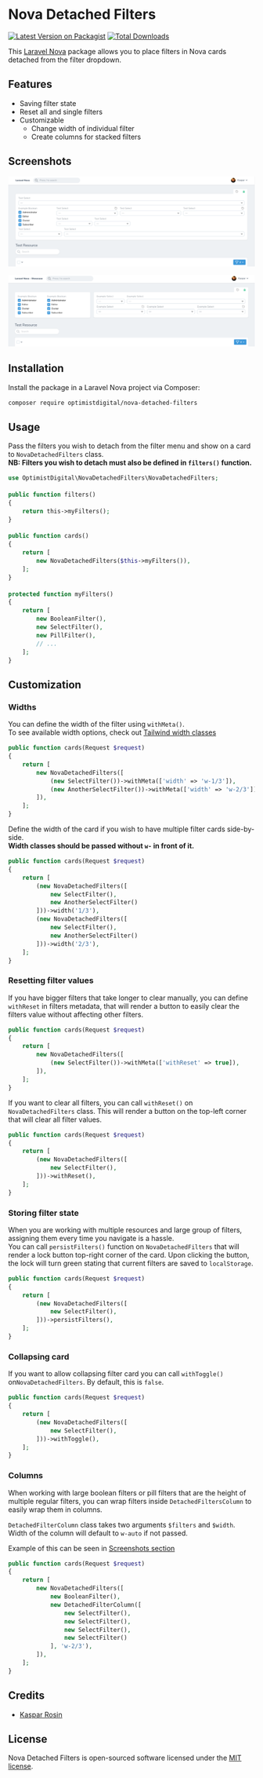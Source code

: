 # Nova Detached Filters

[![Latest Version on Packagist](https://img.shields.io/packagist/v/optimistdigital/nova-detached-filters.svg?style=flat-square)](https://packagist.org/packages/optimistdigital/nova-detached-filters)
[![Total Downloads](https://img.shields.io/packagist/dt/optimistdigital/nova-detached-filters.svg?style=flat-square)](https://packagist.org/packages/optimistdigital/nova-detached-filters)

This [Laravel Nova](https://nova.laravel.com/) package allows you to place filters in Nova cards detached from the filter dropdown.

## Features

- Saving filter state
- Reset all and single filters
- Customizable
  - Change width of individual filter
  - Create columns for stacked filters

## Screenshots

![Large Card](docs/Large.png)

![Small Cards](docs/Small.png)


## Installation

Install the package in a Laravel Nova project via Composer:

```bash
composer require optimistdigital/nova-detached-filters
```

## Usage

Pass the filters you wish to detach from the filter menu and show on a card to `NovaDetachedFilters` class.  
**NB: Filters you wish to detach must also be defined in `filters()` function.**


```php
use OptimistDigital\NovaDetachedFilters\NovaDetachedFilters;

public function filters()
{
    return this->myFilters();
}

public function cards()
{
    return [
        new NovaDetachedFilters($this->myFilters()),
    ];
}

protected function myFilters()
{
    return [
        new BooleanFilter(),
        new SelectFilter(),
        new PillFilter(),
        // ...
    ];
}
```

## Customization

### Widths
You can define the width of the filter using `withMeta()`.  
To see available width options, check out [Tailwind width classes](https://tailwindcss.com/docs/width#app)

```php
public function cards(Request $request)
{
    return [
        new NovaDetachedFilters([
            (new SelectFilter())->withMeta(['width' => 'w-1/3']),
            (new AnotherSelectFilter())->withMeta(['width' => 'w-2/3']),
        ]),
    ];
}
```

Define the width of the card if you wish to have multiple filter cards side-by-side.  
**Width classes should be passed without `w-` in front of it.**

```php
public function cards(Request $request)
{
    return [
        (new NovaDetachedFilters([
            new SelectFilter(),
            new AnotherSelectFilter()
        ]))->width('1/3'),
        (new NovaDetachedFilters([
            new SelectFilter(),
            new AnotherSelectFilter()
        ]))->width('2/3'),
    ];
}
```

### Resetting filter values
If you have bigger filters that take longer to clear manually, you can define `withReset` in filters metadata, that will render a button to easily clear the filters value without affecting other filters.

```php
public function cards(Request $request)
{
    return [
        new NovaDetachedFilters([
            (new SelectFilter())->withMeta(['withReset' => true]),
        ]),
    ];
}
```

If you want to clear all filters, you can call `withReset()` on `NovaDetachedFilters` class. This will render a button on the top-left corner that will clear all filter values.
```php
public function cards(Request $request)
{
    return [
        (new NovaDetachedFilters([
            new SelectFilter(),
        ]))->withReset(),
    ];
}
```

### Storing filter state
When you are working with multiple resources and large group of filters, assigning them every time you navigate is a hassle.  
You can call `persistFilters()` function on `NovaDetachedFilters` that will render a lock button top-right corner of the card.
Upon clicking the button, the lock will turn green stating that current filters are saved to `localStorage`.

```php
public function cards(Request $request)
{
    return [
        (new NovaDetachedFilters([
            new SelectFilter(),
        ]))->persistFilters(),
    ];
}
```

### Collapsing card
If you want to allow collapsing filter card you can call `withToggle()` on`NovaDetachedFilters`.
By default, this is `false`.

```php
public function cards(Request $request)
{
    return [
        (new NovaDetachedFilters([
            new SelectFilter(),
        ]))->withToggle(),
    ];
}
```

### Columns
When working with large boolean filters or pill filters that are the height of multiple regular filters, you can wrap filters inside `DetachedFiltersColumn` to easily wrap them in columns.

`DetachedFilterColumn` class takes two arguments `$filters` and `$width`.
Width of the column will default to `w-auto` if not passed.

Example of this can be seen in [Screenshots section](#Screenshots)

```php
public function cards(Request $request)
{
    return [
        new NovaDetachedFilters([
            new BooleanFilter(),
            new DetachedFilterColumn([
                new SelectFilter(),
                new SelectFilter(),
                new SelectFilter(),
                new SelectFilter()
            ], 'w-2/3'),
        ]),
    ];
}
```

## Credits

- [Kaspar Rosin](https://github.com/kasparrosin)

## License

Nova Detached Filters is open-sourced software licensed under the [MIT license](LICENSE.md).
